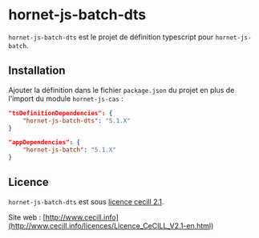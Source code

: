 # hornet-js-batch-dts

`hornet-js-batch-dts` est le projet de définition typescript pour `hornet-js-batch`.

## Installation

Ajouter la définition dans le fichier `package.json` du projet en plus de l'import du module `hornet-js-cas` :

```json
"tsDefinitionDependencies": {
    "hornet-js-batch-dts": "5.1.X"
}

"appDependencies": {
    "hornet-js-batch": "5.1.X"
}
```
## Licence

`hornet-js-batch-dts` est sous [licence cecill 2.1](./LICENSE.md).

Site web : [http://www.cecill.info](http://www.cecill.info/licences/Licence_CeCILL_V2.1-en.html)
